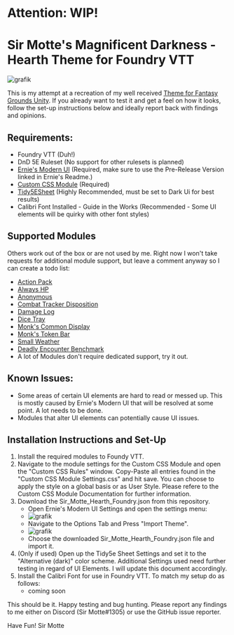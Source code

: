 # Attention: WIP!


# Sir Motte's Magnificent Darkness - Hearth Theme for Foundry VTT
![grafik](https://user-images.githubusercontent.com/82598692/206671747-330cc503-33ea-47ca-b049-1a0a63d2c85c.png)

This is my attempt at a recreation of my well received [Theme for Fantasy Grounds Unity](https://github.com/SirMotte/FGU-Theme-Hearth).
If you already want to test it and get a feel on how it looks, follow the set-up instructions below and ideally report back with findings and opinions.

## Requirements:
- Foundry VTT (Duh!)
- DnD 5E Ruleset (No support for other rulesets is planned)
- [Ernie's Modern UI](https://github.com/ernieayala/ernies-modern-layout) (Required, make sure to use the Pre-Release Version linked in Ernie's Readme.)
- [Custom CSS Module](https://github.com/cswendrowski/FoundryVTT-Custom-CSS) (Required)
- [Tidy5ESheet](https://github.com/sdenec/tidy5e-sheet) (Highly Recommended, must be set to Dark Ui for best results)
- Calibri Font Installed - Guide in the Works (Recommended - Some UI elements will be quirky with other font styles)

## Supported Modules
Others work out of the box or are not used by me. Right now I won't take requests for additional module support, but leave a comment anyway so I can create a todo list:

- [Action Pack](https://github.com/teroparvinen/foundry-action-pack)
- [Always HP](https://github.com/ironmonk88/always-hp)
- [Anonymous](https://github.com/reonZ/anonymous)
- [Combat Tracker Disposition](https://github.com/LebombJames/combat-tracker-disposition)
- [Damage Log](https://github.com/cs96and/FoundryVTT-damage-log)
- [Dice Tray](https://gitlab.com/asacolips-projects/foundry-mods/foundry-vtt-dice-calculator)
- [Monk's Common Display](https://github.com/ironmonk88/monks-common-display)
- [Monk's Token Bar](https://github.com/ironmonk88/monks-tokenbar)
- [Small Weather](https://github.com/LeafWulf/smallweather)
- [Deadly Encounter Benchmark](https://github.com/snshatto/deadly-encounter-benchmark)
- A lot of Modules don't require dedicated support, try it out.

## Known Issues:
- Some areas of certain UI elements are hard to read or messed up. This is mostly caused by Ernie's Modern UI that will be resolved at some point. A lot needs to be done.
- Modules that alter UI elements can potentially cause UI issues.

## Installation Instructions and Set-Up

1. Install the required modules to Foundy VTT.
2. Navigate to the module settings for the Custom CSS Module and open the "Custom CSS Rules" window. Copy-Paste all entries found in the "Custom CSS Module Settings.css" and hit save. You can choose to apply the style on a global basis or as User Style. Please refere to the Custom CSS Module Documentation for further information.
3. Download the Sir_Motte_Hearth_Foundry.json from this repository.
   - Open Ernie's Modern UI Settings and open the settings menu:
   - ![grafik](https://user-images.githubusercontent.com/82598692/209413448-ac9d63a4-e74f-4050-ba98-a7400adcefcc.png)
   - Navigate to the Options Tab and Press "Import Theme".
   - ![grafik](https://user-images.githubusercontent.com/82598692/209413563-291edba9-3949-4a65-bf66-0b9ab4297828.png)
   - Choose the downloaded Sir_Motte_Hearth_Foundry.json file and import it.
4. (Only if used) Open up the Tidy5e Sheet Settings and set it to the "Alternative (dark)" color scheme. Additional Settings used need further testing in regard of UI Elements. I will update this document accordingly.
5. Install the Calibri Font for use in Foundry VTT. To match my setup do as follows:
   - coming soon

This should be it. Happy testing and bug hunting. Please report any findings to me either on Discord (Sir Motte#1305) or use the GitHub issue reporter.

Have Fun!
Sir Motte




